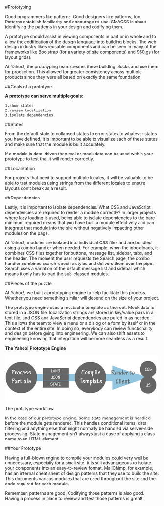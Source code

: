 #Prototyping

Good programmers like patterns. Good designers like patterns, too. Patterns establish familiarity and encourage re-use. SMACSS is about identifying the patterns in your design and codifying them.

A prototype should assist in viewing components in part or in whole and to allow the codification of the design language into building blocks. The web design industry likes reusable components and can be seen in many of the frameworks like Bootstrap (for a variety of site components) and 960.gs (for layout grids).

At Yahoo!, the prototyping team creates these building blocks and use them for production. This allowed for greater consistency across multiple products since they were all based on exactly the same foundation.

##Goals of a prototype

**A prototype can serve multiple goals:**

    1.show states
    2.review localization
    3.isolate dependencies

##States

From the default state to collapsed states to error states to whatever states you have defined, it is important to be able to visualize each of these states and make sure that the module is built accurately.

If a module is data-driven then real or mock data can be used within your prototype to test that it will render correctly.

##Localization

For projects that need to support multiple locales, it will be valuable to be able to test modules using strings from the different locales to ensure layouts don’t break as a result.

##Dependencies

Lastly, it is important to isolate dependencies. What CSS and JavaScript dependencies are required to render a module correctly? In larger projects where lazy loading is used, being able to isolate dependencies to the bare minimum required means that you have built a module effectively and can integrate that module into the site without negatively impacting other modules on the page.

At Yahoo!, modules are isolated into individual CSS files and are bundled using a combo handler when needed. For example, when the inbox loads, it combines CSS files together for buttons, message list, sidebar, tabs, and the header. The moment the user requests the Search page, the combo handler combines search-specific styles and delivers them over the pipe. Search uses a variation of the default message list and sidebar which means it only has to load the sub-classed modules.

##Pieces of the puzzle

At Yahoo!, we built a prototyping engine to help facilitate this process. Whether you need something similar will depend on the size of your project.

The prototype engine uses a mustache template as the root. Mock data is stored in a JSON file, localization strings are stored in key/value pairs in a text file, and CSS and JavaScript dependencies are pulled in as needed. This allows the team to view a menu or a dialog or a form by itself or in the context of the entire site. In doing so, everybody can review functionality and design before going into engineering. We can also shift assets to engineering knowing that integration will be more seamless as a result.


**The Yahoo! Prototype Engine**

![](images/prototype.png)

The prototype workflow.

In the case of our prototype engine, some state management is handled before the module gets rendered. This handles conditional items, data filtering and anything else that might normally be handled via server-side processing. State management isn’t always just a case of applying a class name to an HTML element.

##Your Prototype

Having a full-blown engine to compile your modules could very well be unnecessary, especially for a small site. It is still advantageous to isolate your components into an easy-to-review format. MailChimp, for example, has an internal cheat sheet of design patterns that they use to build the site. This documents various modules that are used throughout the site and the code required for each module.

Remember, patterns are good. Codifying those patterns is also good. Having a process in place to review and test those patterns is great!
